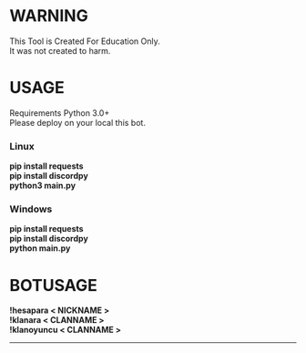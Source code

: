 # WARNING
This Tool is Created For Education Only.<br>
It was not created to harm.
# USAGE
Requirements Python 3.0+ 
<br>
Please deploy on your local this bot.
<br>
<h3>Linux</h3>
<b>pip install requests</b>
<br>
<b>pip install discordpy</b>
<br>
<b>python3 main.py</b>
<br>
<h3>Windows</h3>
<b>pip install requests</b>
<br>
<b>pip install discordpy</b>
<br>
<b>python main.py</b>
<br>
<h1>BOTUSAGE</h1>
<b>!hesapara < NICKNAME ></b>
<br>
<b>!klanara < CLANNAME ></b>
<br>
<b>!klanoyuncu < CLANNAME ></b>
<hr>
